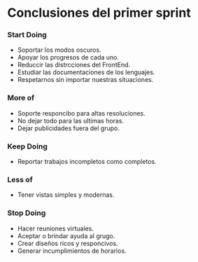 # Conclusiones del primer sprint
### Start Doing

* Soportar los modos oscuros.
* Apoyar los progresos de cada uno.
* Reduccir las distrcciones del FrontEnd.
* Estudiar las documentaciones de los lenguajes.
* Respetarnos sin importar nuestras situaciones.

### More of

* Soporte responcibo para altas resoluciones.
* No dejar todo para las ultimas horas.
* Dejar publicidades fuera del grupo.

### Keep Doing

* Reportar trabajos incompletos como completos.

### Less of

* Tener vistas simples y modernas.

### Stop Doing

* Hacer reuniones virtuales.
* Aceptar o brindar ayuda al grugo.
* Crear diseños ricos y responcivos.
* Generar incumplimientos de horarios.
